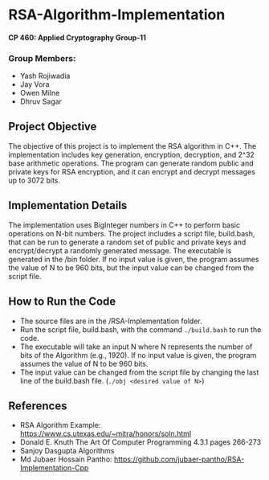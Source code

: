 # RSA-Algorithm-Implementation
#### CP 460: Applied Cryptography Group-11

### Group Members:
- Yash Rojiwadia 
- Jay Vora 
- Owen Milne 
- Dhruv Sagar 

## Project Objective
The objective of this project is to implement the RSA algorithm in C++. The implementation includes key generation, encryption, decryption, and 2^32 base arithmetic operations. The program can generate random public and private keys for RSA encryption, and it can encrypt and decrypt messages up to 3072 bits.

## Implementation Details
The implementation uses BigInteger numbers in C++ to perform basic operations on N-bit numbers. The project includes a script file, build.bash, that can be run to generate a random set of public and private keys and encrypt/decrypt a randomly generated message. The executable is generated in the /bin folder. If no input value is given, the program assumes the value of N to be 960 bits, but the input value can be changed from the script file.

## How to Run the Code
- The source files are in the /RSA-Implementation folder.
- Run the script file, build.bash, with the command `./build.bash` to run the code.
- The executable will take an input N where N represents the number of bits of the Algorithm (e.g., 1920). If no input value is given, the program assumes the value of N to be 960 bits.
- The input value can be changed from the script file by changing the last line of the build.bash file. (`./obj <desired value of N>`)

## References
- RSA Algorithm Example: https://www.cs.utexas.edu/~mitra/honors/soln.html
- Donald E. Knuth The Art Of Computer Programming 4.3.1 pages 266-273
- Sanjoy Dasgupta Algorithms
- Md Jubaer Hossain Pantho: https://github.com/jubaer-pantho/RSA-Implementation-Cpp 
